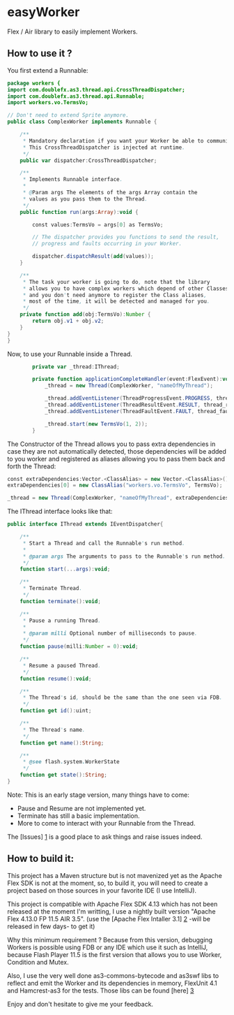 easyWorker
==========

Flex / Air library to easily implement Workers.

How to use it ?
----

You first extend a Runnable:

```ActionScript
package workers {
import com.doublefx.as3.thread.api.CrossThreadDispatcher;
import com.doublefx.as3.thread.api.Runnable;
import workers.vo.TermsVo;

// Don't need to extend Sprite anymore.
public class ComplexWorker implements Runnable {

    /**
     * Mandatory declaration if you want your Worker be able to communicate.
     * This CrossThreadDispatcher is injected at runtime.
     */
    public var dispatcher:CrossThreadDispatcher;

    /**
     * Implements Runnable interface.
     *
     * @Param args The elements of the args Array contain the
     * values as you pass them to the Thread.
     */
    public function run(args:Array):void {

        const values:TermsVo = args[0] as TermsVo;

        // The dispatcher provides you functions to send the result,
        // progress and faults occurring in your Worker.

        dispatcher.dispatchResult(add(values));
    }

    /**
     * The task your worker is going to do, note that the library
     * allows you to have complex workers which depend of other Classes
     * and you don't need anymore to register the Class aliases,
     * most of the time, it will be detected and managed for you.
     */
    private function add(obj:TermsVo):Number {
        return obj.v1 + obj.v2;
    }
}
}
```

Now, to use your Runnable inside a Thread.

```ActionScript
        private var _thread:IThread;

        private function applicationCompleteHandler(event:FlexEvent):void {
            _thread = new Thread(ComplexWorker, "nameOfMyThread");

            _thread.addEventListener(ThreadProgressEvent.PROGRESS, thread_progressHandler);
            _thread.addEventListener(ThreadResultEvent.RESULT, thread_resultHandler);
            _thread.addEventListener(ThreadFaultEvent.FAULT, thread_faultHandler);

            _thread.start(new TermsVo(1, 2));
        }
```

The Constructor of the Thread allows you to pass extra dependencies in case they are not
automatically detected, those dependencies will be added to you worker and registered as aliases
allowing you to pass them back and forth the Thread:

```ActionScript
const extraDependencies:Vector.<ClassAlias> = new Vector.<ClassAlias>();
extraDependencies[0] = new ClassAlias("workers.vo.TermsVo", TermsVo);

_thread = new Thread(ComplexWorker, "nameOfMyThread", extraDependencies, loaderInfo, currentDomain);
```

The IThread interface looks like that:

 ```ActionScript
 public interface IThread extends IEventDispatcher{
 
     /**
      * Start a Thread and call the Runnable's run method.
      *
      * @param args The arguments to pass to the Runnable's run method.
      */
     function start(...args):void;

     /**
      * Terminate Thread.
      */
     function terminate():void;

     /**
      * Pause a running Thread.
      *
      * @param milli Optional number of milliseconds to pause.
      */
     function pause(milli:Number = 0):void;

     /**
      * Resume a paused Thread.
      */
     function resume():void;

     /**
      * The Thread's id, should be the same than the one seen via FDB.
      */
     function get id():uint;

     /**
      * The Thread's name.
      */
     function get name():String;

     /**
      * @see flash.system.WorkerState
      */
     function get state():String;
 }
```

Note: This is an early stage version, many things have to come:

- Pause and Resume are not implemented yet.
- Terminate has still a basic implementation.
- More to come to interact with your Runnable from the Thread.

The [Issues] [1] is a good place to ask things and raise issues indeed.

How to build it:
----

This project has a Maven structure but is not mavenized yet as the Apache Flex SDK is not at the moment, so, to build it, you will need to create a project based on those sources in your favorite IDE (I use IntelliJ).

This project is compatible with Apache Flex SDK 4.13 which has not been released at the moment I'm writting, I use a nightly built version "Apache Flex 4.13.0 FP 11.5 AIR 3.5". (use the [Apache Flex Intaller 3.1] [2] -will be released in few days- to get it)

Why this minimum requirement ? Because from this version, debugging Workers is possible using FDB or any IDE which use it such as IntelliJ, because Flash Player 11.5 is the first version that allows you to use Worker, Condition and Mutex.

Also, I use the very well done as3-commons-bytecode and as3swf libs to reflect and emit the Worker and its dependencies in memory, FlexUnit 4.1 and Hamcrest-as3 for the tests.
Those libs can be found [here] [3]

[1]:https://github.com/doublefx/easyWorker/issues
[2]:http://flex.apache.org/installer.html
[3]:https://drive.google.com/folderview?id=0B0SnI9jZINzGS1M0MUVwMEM5bHM&usp=sharing

Enjoy and don't hesitate to give me your feedback.
